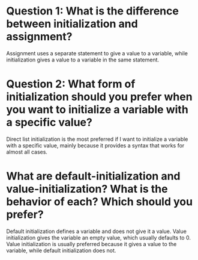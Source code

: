 # Question 1: What is the difference between initialization and assignment?
Assignment uses a separate statement to give a value to a variable, while initialization gives a value to a variable in the same statement.

# Question 2: What form of initialization should you prefer when you want to initialize a variable with a specific value?
Direct list initialization is the most preferred if I want to initialize a variable with a specific value, mainly because it provides a syntax that works for almost all cases.

# What are default-initialization and value-initialization? What is the behavior of each? Which should you prefer?
Default initialization defines a variable and does not give it a value. Value initialization gives the variable an empty value, which usually defaults to 0. Value initialization is usually preferred because it gives a value to the variable, while default initialization does not.